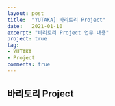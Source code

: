 ```yaml
---
layout: post
title:  "YUTAKA] 바리토리 Project"
date:   2021-01-10
excerpt: "바리토리 Project 업무 내용"
project: true
tag:
- YUTAKA 
- Project
comments: true
---
```


## 바리토리 Project
